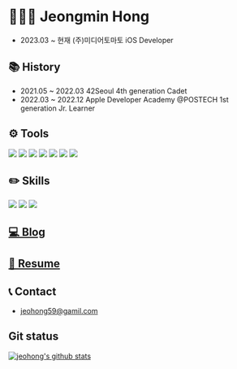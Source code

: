 # 🧑🏻‍💻 Jeongmin Hong
- 2023.03 ~ 현재 (주)미디어토마토 iOS Developer

## 📚 History
- 2021.05 ~ 2022.03 42Seoul 4th generation Cadet 
- 2022.03 ~ 2022.12 Apple Developer Academy @POSTECH 1st generation Jr. Learner

## ⚙️ Tools
<img src="https://img.shields.io/badge/VSCode-007ACC?style=flat&logo=Visual Studio Code&logoColor=white"/> <img src="https://img.shields.io/badge/Xcode-147EFB?style=flat&logo=Xcode&logoColor=white"/> <img src="https://img.shields.io/badge/Notion-000000?style=flat&logo=Notion&logoColor=white"/> <img src="https://img.shields.io/badge/Github-181717?style=flat&logo=Github&logoColor=white"/> <img src="https://img.shields.io/badge/Git-F05032?style=flat&logo=Git&logoColor=white"/> <img src="https://img.shields.io/badge/Vim-019733?style=flat&logo=Vim&logoColor=white"/> <img src="https://img.shields.io/badge/Visual Studio-5C2D91?style=flat&logo=Visual Studio&logoColor=white"/>

## ✏️ Skills
<img src="https://img.shields.io/badge/Swift-F05138?style=flat&logo=Swift&logoColor=white"/> <img src="https://img.shields.io/badge/Objective--C-BA90C6?style=flat-square&logo=Apple&logoColor=white"/> <img src="https://img.shields.io/badge/C-A8B9CC?style=flat&logo=C&logoColor=white"/>

## [💻 Blog](https://ai-hong.tistory.com)

## [📄 Resume](https://pouncing-respect-d72.notion.site/09768df4a6db41b4adc808e05697497c)

## 📞 Contact
- jeohong59@gamil.com

## Git status
[![jeohong's github stats](https://github-readme-stats.vercel.app/api?username=jeohong&theme=moltack&show_icons=true)](https://github.com/anuraghazra/github-readme-stats)
